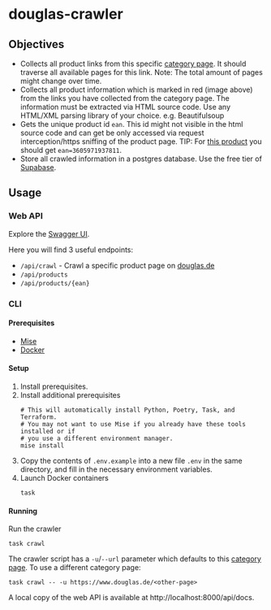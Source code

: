 # douglas-crawler

## Objectives

- Collects all product links from this
  specific [category page](https://www.douglas.de/de/c/gesicht/gesichtsmasken/feuchtigkeitsmasken/120308). It should
  traverse all available pages for this link. Note: The total amount of pages might change over time.
- Collects all product information which is marked in red (image above) from the links you have collected from the
  category page. The information must be extracted via HTML source code. Use any HTML/XML parsing library of your
  choice. e.g. Beautifulsoup
- Gets the unique product id `ean`. This id might not visible in the html source code and can get be only accessed via
  request interception/https sniffing of the product page. TIP:
  For [this product](https://www.douglas.de/de/p/3001055831) you should get `ean=3605971937811`.
- Store all crawled information in a postgres database. Use the free tier of [Supabase](https://supabase.com/).

## Usage

### Web API

Explore the [Swagger UI](https://douglas-crawler-api-lhebzk57ca-ew.a.run.app/api/docs).

Here you will find 3 useful endpoints:

- `/api/crawl` - Crawl a specific product page on [douglas.de](https://www.douglas.de)
- `/api/products`
- `/api/products/{ean}`

### CLI

#### Prerequisites

- [Mise](https://mise.jdx.dev)
- [Docker](https://www.docker.com)

#### Setup

1. Install prerequisites.
2. Install additional prerequisites
    ```shell
    # This will automatically install Python, Poetry, Task, and Terraform.
    # You may not want to use Mise if you already have these tools installed or if
    # you use a different environment manager.
    mise install
    ```
3. Copy the contents of `.env.example` into a new file `.env` in the same directory, and fill in the necessary
   environment variables.
4. Launch Docker containers
    ```shell
    task
    ```

#### Running

Run the crawler

```shell
task crawl
```

The crawler script has a `-u`/`--url` parameter which defaults to
this [category page](https://www.douglas.de/de/c/gesicht/gesichtsmasken/feuchtigkeitsmasken/120308). To use a different
category page:

```shell
task crawl -- -u https://www.douglas.de/<other-page>
```

A local copy of the web API is available at http://localhost:8000/api/docs.
